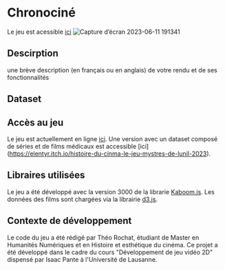 # Chronociné

Le jeu est acessible [ici](https://theor98.github.io/)
![Capture d’écran 2023-06-11 191341](https://github.com/theor98/theor98.github.io/assets/100685679/dc2cf249-2c51-4f4f-b845-f4752748271f)

## Descirption 

une brève description (en français ou en anglais) de votre rendu et de ses fonctionnalités

## Dataset


## Accès au jeu

Le jeu est actuellement en ligne [ici](https://theor98.github.io/). 
Une version avec un dataset composé de séries et de films médicaux est accessible [ici] (https://elentyr.itch.io/histoire-du-cinma-le-jeu-mystres-de-lunil-2023).  

## Libraires utilisées 
Le jeu a été développé avec la version 3000 de la librarie [Kaboom.js](https://kaboomjs.com/). Les données des films sont chargées via la librairie [d3.js](https://d3js.org/).


## Contexte de développement
Le code du jeu a été rédigé par Théo Rochat, étudiant de Master en Humanités Numériques et en Histoire et esthétique du cinéma. Ce projet a été développé dans le cadre du cours "Développement de jeu vidéo 2D" dispensé par Isaac Pante à l'Université de Lausanne.
